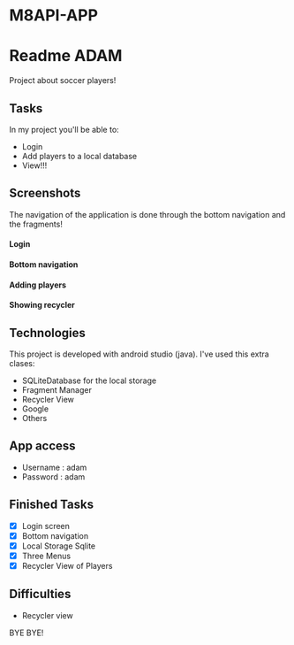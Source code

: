 # M8API-APP

# Readme ADAM
Project about soccer players!

## Tasks
In my project you'll be able to:
* Login
* Add players to a local database
* View!!!

## Screenshots

The navigation of the application is done through the bottom navigation and the fragments!

#### Login

#### Bottom navigation



#### Adding players

#### Showing recycler

## Technologies
This project is developed with android studio (java).
I've used this extra clases:

* SQLiteDatabase for the local storage
* Fragment Manager
* Recycler View
* Google
* Others


## App access
* Username : adam
* Password : adam


## Finished Tasks
- [x] Login screen
- [x] Bottom navigation
- [x] Local Storage Sqlite
- [x] Three Menus
- [x] Recycler View of Players

## Difficulties

- Recycler view

BYE BYE!
